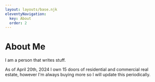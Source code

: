 ```yaml
---
layout: layouts/base.njk
eleventyNavigation:
  key: About
  order: 2
---
```

# About Me

I am a person that writes stuff.


As of April 20th, 2024 I own 15 doors of residential and commercial real estate, however I'm always buying more so I will update this periodically.
